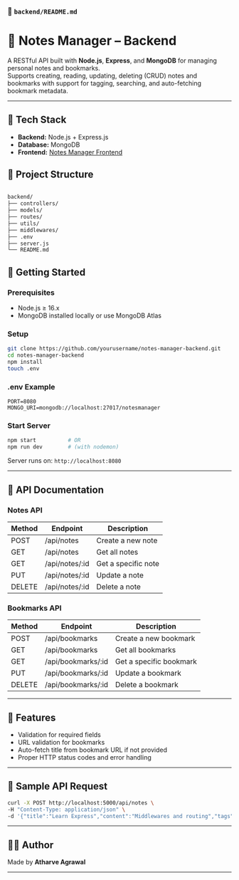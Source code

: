 ﻿### 📁 `backend/README.md`

# 📒 Notes Manager – Backend

A RESTful API built with **Node.js**, **Express**, and **MongoDB** for managing personal notes and bookmarks.  
Supports creating, reading, updating, deleting (CRUD) notes and bookmarks with support for tagging, searching, and auto-fetching bookmark metadata.

---

## 🔧 Tech Stack

- **Backend:** Node.js + Express.js  
- **Database:** MongoDB  
- **Frontend:** [Notes Manager Frontend](../frontend)

## 📁 Project Structure

```markdown

backend/
├── controllers/
├── models/
├── routes/
├── utils/
├── middlewares/
├── .env
├── server.js
└── README.md

````

## 🚀 Getting Started

### Prerequisites

- Node.js ≥ 16.x  
- MongoDB installed locally or use MongoDB Atlas

### Setup

```bash
git clone https://github.com/yourusername/notes-manager-backend.git
cd notes-manager-backend
npm install
touch .env
````

### .env Example

```env
PORT=8080
MONGO_URI=mongodb://localhost:27017/notesmanager
```

### Start Server

```bash
npm start          # OR
npm run dev        # (with nodemon)
```

Server runs on: `http://localhost:8080`

---

## 📘 API Documentation

### Notes API

| Method | Endpoint        | Description                          |
| ------ | --------------- | ------------------------------------ |
| POST   | /api/notes      | Create a new note                    |
| GET    | /api/notes      | Get all notes |
| GET    | /api/notes/\:id | Get a specific note                  |
| PUT    | /api/notes/\:id | Update a note                        |
| DELETE | /api/notes/\:id | Delete a note                        |

### Bookmarks API

| Method | Endpoint            | Description                              |
| ------ | ------------------- | ---------------------------------------- |
| POST   | /api/bookmarks      | Create a new bookmark                    |
| GET    | /api/bookmarks      | Get all bookmarks |
| GET    | /api/bookmarks/\:id | Get a specific bookmark                  |
| PUT    | /api/bookmarks/\:id | Update a bookmark                        |
| DELETE | /api/bookmarks/\:id | Delete a bookmark                        |

---

## 🧪 Features

* Validation for required fields
* URL validation for bookmarks
* Auto-fetch title from bookmark URL if not provided
* Proper HTTP status codes and error handling

---

## 📂 Sample API Request

```bash
curl -X POST http://localhost:5000/api/notes \
-H "Content-Type: application/json" \
-d '{"title":"Learn Express","content":"Middlewares and routing","tags":["node","express"]}'
```

---

## 🧑‍💻 Author

Made by **Atharve Agrawal**

---

````
